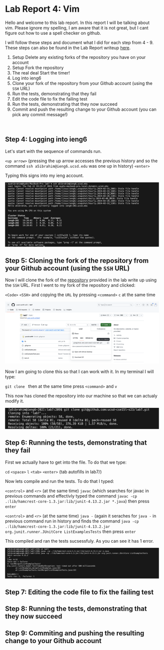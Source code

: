 # **Lab Report 4: Vim**

Hello and welcome to this lab report. In this report I will be talking about vim.
Please ignore my spelling, I am aware that it is not great, but I
cant figure out how to use a spell checker on github.

I will follow these steps and document what I did for each step from 4 - 9. These steps can 
also be found in the Lab Report writeup [here](https://ucsd-cse15l-w24.github.io/week7/index.html).

1. Setup Delete any existing forks of the repository you have on your account
2. Setup Fork the repository
3. The real deal Start the timer!
4. Log into ieng6
5. Clone your fork of the repository from your Github account (using the `SSH` URL)
6. Run the tests, demonstrating that they fail
7. Edit the code file to fix the failing test
8. Run the tests, demonstrating that they now succeed
9. Commit and push the resulting change to your Github account (you can pick any commit message!)

<br>  

## Step 4: Logging into ieng6

Let's start with the sequence of commands run.

`<up arrow>` (pressing the up arrow accesses the previous history and so the command `ssh a5ibrahim@ieng6.ucsd.edu` was one up in history) 
`<enter>`

Typing this signs into my ieng account.

![Screenshot of command](lab4pics/ssh.png)


## Step 5: Cloning the fork of the repository from your Github account (using the `SSH` URL)

Now I will clone the fork of the [repository](https://github.com/ucsd-cse15l-s23/lab7) provided in 
the lab write up using the `SSH` URL. First I went to my fork of the repository and clicked:

`<Code>` `<SSH>` and copying the `URL` by pressing `<command>` `c` at the same time

![Screenshot of ssh](lab4pics/forkClone.png)

Now I am going to clone this so that I can work with it. In my terminal I will type:

`git clone ` then at the same time press `<command>` and `v`

This now has cloned the repository into our machine so that we can actualy modify it.

![Screenshot of git clone](lab4pics/gitClone.png)

## Step 6: Running the tests, demonstrating that they fail

First we actually have to get into the file. To do that we type:

`cd` `<space>` `l` `<tab>` `<enter>` (tab autofills in lab7/)

Now lets compile and run the tests. To do that I typed:

`<control>` and `<r>` (at the same time) `javac` (which searches for javac in previous commands and effectivly typed the command 
`javac -cp .:lib/hamcrest-core-1.3.jar:lib/junit-4.13.2.jar *.java`) then press `enter`

`<control>` and `<r>` (at the same time) `java -` (again it seraches for `java -` in previous command run in history and finds the command
`java -cp .:lib/hamcrest-core-1.3.jar:lib/junit-4.13.2.jar org.junit.runner.JUnitCore ListExamplesTests` then press `enter`

This compiled and ran the tests sucsessfuly. As you can see it has 1 error.

![Screenshot of failing test](lab4pics/testFail.png)

## Step 7: Editing the code file to fix the failing test

## Step 8: Running the tests, demonstrating that they now succeed

## Step 9: Commiting and pushing the resulting change to your Github account
